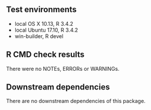 ## Test environments
* local OS X 10.13, R 3.4.2
* local Ubuntu 17.10, R 3.4.2
* win-builder, R devel

## R CMD check results
There were no NOTEs, ERRORs or WARNINGs.

## Downstream dependencies
There are no downstream dependencies of this package.
